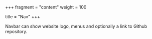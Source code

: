 +++
fragment = "content"
weight = 100

title = "Nav"
+++

Navbar can show website logo, menus and optionally a link to Github repository.
